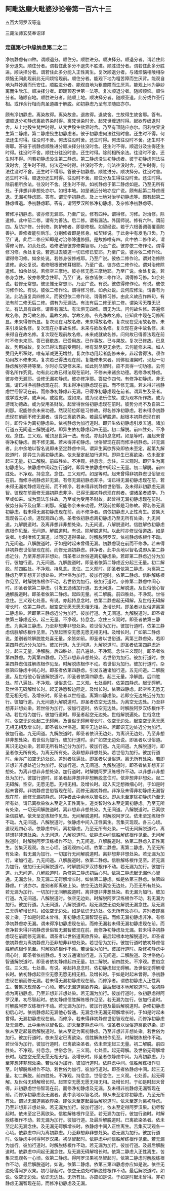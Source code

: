 ## 阿毗达磨大毗婆沙论卷第一百六十三

五百大阿罗汉等造

三藏法师玄奘奉诏译

### 定蕴第七中缘纳息第二之二

净初静虑有四种。谓顺退分。顺住分。顺胜进分。顺决择分。顺退分者。谓若住此多分退失。顺住分者。谓若住此多分不退失不胜进。顺胜进分者。谓若住此多分胜进。顺决择分者。谓若住此多分能入正性离生。复次顺退分者。与诸烦恼相陵相杂烦恼无间此现前此无间烦恼现前。顺住分者。能观下地为粗苦障而生厌背。能观自地为静妙离而乐安住。顺胜进分者。能观自地为粗苦障而生厌背。能观上地为静妙离而生欣乐。顺决择分者。即暖顶忍世第一法等。复次顺退分者。随顺烦恼。顺住分者。随顺自地。顺胜进分者。随顺上地。顺决择分者。随顺圣道。此分或作圣行相。或作余行相而向圣道趣于解脱。如初静虑乃至有顶随应亦尔。

颇有净初静虑。离染故得。离染故舍。退故得。退故舍。生故得生故舍耶。答有。谓顺退分初静虑离欲界染时得。离梵世染时舍。起梵世缠退时得。起欲界缠退时舍。从上地殁生梵世时得。从梵世殁生欲界时舍。乃至有顶随应亦尔。问若欲界没生第二静虑。第二静虑殁生初静虑者。彼于初静虑何法往殁时舍。还生时不得。何法还生时得。往没时不舍。何法往没时舍。还生时得。何法往没时不舍。还生时不得耶。答彼于初静虑顺胜进分顺决择分往没时舍。还生时不得。顺退分及生得还生时得。往没时不舍。顺住分往没时舍。还生时得。除前相所余法。往没时不舍。还生时不得。问若初静虑没生第二静虑。第二静虑没生初静虑者。彼于初静虑何法往没时舍。还生时不得。何法还生时得。往没时不舍。何法往没时舍。还生时得。何法往没时不舍。还生时不得耶。答彼于初静虑。顺胜进分。顺决择分。往没时舍。还生时不得。顺退分还生时得。往没时不舍。顺住分及生得往没时舍。还生时得。除前相所余法。往没时不舍。还生时不得。如初静虑于第二静虑如是。乃至无所有处。于非想非非想处亦尔。如根本地。如是诸近分地亦应广说。颇有起第二静虑缠退。无漏初静虑耶。答有。谓无学初静虑。及上七地对治学初静虑等。颇有起第二静虑缠退。净初静虑耶。答有。谓阿罗汉所修净初静虑。及杂修净初静虑等。

若修净初静虑。彼亦修无漏耶。乃至广说。修有四种。谓得修。习修。对治修。除遣修。此中前二修。谓有为善法。后二修。谓有漏法。外国师说。修有六种。谓前四。及防护修。分别修。防护修者。即是修根。如契经说。若于六根善调善覆善防善护。善修者能引后乐。分别修者即是修身。如契经说。于此身中有发毛爪齿。乃至广说。此后二修应知即是对治修除遣修摄。是故修唯有四。此中依二修作论。谓得修习修。如余处说。若修法智彼亦修类智耶。乃至广说。彼亦依二修作论。谓得修习修。余处复说。若道过去彼道一切已修已安耶。乃至广说。彼亦依二修作论。谓得修习修。如余处说。若修身彼修戒耶。乃至广说。彼依二修作论。谓对治修除遣修。余处复说。若修眼根彼修耳根耶。乃至广说。彼亦依二修作论。谓对治修除遣修。如余处说。若修空三摩地。彼亦修无愿三摩地耶。乃至广说。余处复说。若修身念住。彼亦修受念住耶。乃至广说。彼亦皆依二修作论。谓得修习修。如余处说。若修无常想。彼思惟无常想耶。乃至广说。有说。彼依得修作论。有说。彼依习修作论。有说。彼依二修作论。谓得修习修。如余处说。云何应修法。谓善有为法。此法虽复具四修义。而彼但依二修作论。谓得修习修。由此义故应作四句。有法有前二修无后二修。谓有为无漏法。有法有后二修无前二修。谓染污无覆无记法。有法具有四修。谓善有漏法。有法俱无四修。谓无为法。问何故名修。答遍修故名修。数习故名修。熏故名修。学故名修。令光净故名修。应知此中现在习修所显。未来得修所显。复次现在习故名修。未来得故名修。复次现在受用故名修。未来引发故名修。复次现在办事故名修。未来与欲故名修。复次现在身中故名修。未来得自在故名修。复次现在现前故名修。未来成就故名修。问何故已得善法现在前时不修未来耶。答已衰歇故。已受用故。已作事故。已与果故。复次已修故。已息故。势用减故。复次已得法现前受用时。唯有渐尽更无余势。云何能修未来。如人受用先所积财。唯有渐减更无增益。复次作功用起者能修未来。非起曾得法。须作功用故不修未来。复次若已得法现在前。复能修未来者。则佛般涅槃时。现起一切静虑解脱等持等至。尔时亦应更修未来。如此则尽智时。应不具得一切功德。云何得名所作究竟。勿有此过故已得法现在前时。不修未来诸余功德。若修净初静虑。彼亦修无漏耶。设修无漏初静虑。彼亦修净耶。答应作四句。有修净初静虑。非无漏。谓已得净初静虑现在前。若未得净初静虑现在前。而不修无漏。若未得非初静虑世俗智现在前。而修净初静虑非无漏。已得净初静虑现在前者。谓异生及圣者。或学或无学。或声闻。或独觉。或如来。或为现法乐住故。或为观本所作故。或为游戏功德故。或为受用圣财故。起曾得世俗初静虑现在前时。彼势分尚不及自第二刹那。况能修余未来功德。然现前位即是习修故。得名修净初静虑。若未得净初静虑现在前而不修无漏者。谓异生离欲界染。若最后解脱道。起根本初静虑现在前时。即异生为离初静虑染。依初静虑为加行道时。即异生依初静虑引发五通。诸加行道五无间道三解脱道时。即异生依初静虑起四无量。初二解脱。前四胜处。不净观。念住。三义观。暖顶忍世第一法。有说。亦起持息念时。如是等时。虽起未曾得净初静虑。而不修无漏。若未得非初静虑。世俗智现在前而修净初静虑。非无漏者。此中余地以智名说即未至定静虑中间。谓异生离欲界染即依未至定。起第九解脱道时。即异生为离初静虑染。依未至定起加行道时。即异生已离欲染。依未至定起三无量。初二解脱。前四胜处。不净观。持息念。念住。三义观时。即异生为离初静虑染。依静虑中间起加行道时。即异生依静虑中间起三无量。初二解脱。前四胜处。不净观。持息念。念住。三义观时。如是等时。起未曾得非初静虑世俗智现在前。而修净初静虑非无漏。有修无漏初静虑非净。谓已得无漏初静虑现在前。若未得无漏初静虑现在前。而不修净。若未得非初静虑世俗智。及未得非初静虑无漏智。彼现在前而修无漏初静虑非净。已得无漏初静虑现在前者。谓诸圣者或学。乃至或如来。或为现法乐住故。乃至或为受用圣财故。起曾得无漏初静虑现在前时。彼势分尚不及自第二刹那。况能修余未来功德。然现前位即是习修故。得名修无漏初静虑。若未得无漏初静虑现在前。而不修净者。谓依初静虑入正性离生。苦集灭现观各三心顷。道现观四心顷。圣者依初静虑离初静虑乃至无所有处染。九无间道。九解脱道时。及离非想非非想处染。九无间道。八解脱道时。信胜解依初静虑练根作见至。无间道。解脱道时。有说。除解脱道时。以此时亦修世俗道故。如是说者。尔时唯修无漏道。以同见道得果故。时解脱阿罗汉。依初静虑练根作不动。九无间道。八解脱道时。于如是时起未曾得无漏。初静虑现在前而不修净。若未得非初静虑世俗智现在前。而修无漏初静虑。非净者。此中余地以智名说即从第二静虑近分。乃至非想非非想处。谓圣者以世俗道离初静虑染。若即第二静虑近分为加行。彼加行道。九无间道。九解脱道时。即圣者依第二静虑近分起三无量。初二解脱。前四胜处。不净观。持息念。念住。三义观时。即圣者依第二静虑。为离第二静虑乃至非想非非想处染。若世俗为加行。彼加行道时。依第二静虑。信胜解练根作见至。时解脱练根作不动。若世俗为加行。彼加行道时。杂修第二静虑中间心时。即圣者依第二静虑。引发五通诸加行道。五无间道。二解脱道。及世俗他心智通解脱道时。即圣者依第二静虑。起四无量。初二解脱。前四胜处。不净观。世俗念住。三义观七处善。有说。亦起持息念时。依第二静虑起无碍解。及世俗无碍解增长时。依第二静虑。起空空无愿无愿无相无相。及增长时。即圣者以世俗道离第二静虑染。若即第三静虑近分为加行。彼加行道。九无间道。九解脱道时。即圣者依第三静虑近分。起三无量。不净观。持息念。念住三义观时。即圣者依第三静虑。为离第三静虑。乃至非想非非想处染。若世俗为加行。彼加行道时。依第三静虑信胜解练根作见至。乃至起空空无愿无愿无相无相。及增长时。广如第二静虑说。差别者除解脱胜处喜无量。余皆如前。即圣者以世俗道。离第三静虑染。若即第四静虑近分为加行。彼加行道。九无间道。九解脱道时。即圣者依第四静虑近分。起三无量。净解脱。后四胜处。前八遍处。不净观。念住三义观时。即圣者依第四静虑。为离第四静虑。乃至非想非非想处染。若世俗为加行。彼加行道时。依第四静虑信胜解练根作见至。时解脱练根作不动。若世俗为加行。彼加行道时。杂修第四静虑中间心时。即圣者依第四静虑。引发五通诸加行道。五无间道。二解脱道。及世俗他心智通解脱道时。即圣者依第四静虑。起三无量。净解脱。后四胜处。前八遍处。不净观。世俗念住。三义观。七处善时。依第四静虑。起无碍解。及世俗无碍解增长时。起无诤愿智边际定。及增长时。依第四静虑。起空空无愿无愿无相无相。及增长时。即圣者以世俗道。离第四静虑染。若即空无边处近分为加行。彼加行道。九无间道九解脱道时。即圣者依空无边处。为离空无边处。乃至非想非非想处染。若世俗为加行。彼加行道时。依空无边处。时解脱阿罗汉练根作不动。若世俗为加行。彼加行道时。即圣者起空无边处。世俗解脱遍处。世俗念住时。依空无边处起二无碍解。及世俗无碍解增长时。依空无边处。起空空无愿无愿无相无相及增长时。即圣者以世俗道。离空无边处染。若即识无边处近分为加行。彼加行道。九无间道。九解脱道时。即圣者依识无边处。为离识无边处。乃至非想非非想处染。若世俗为加行。彼加行道时。余广如空无边处说。即圣者以世俗道。离识无边处染。若即无所有处近分为加行。彼加行道。九无间道。九解脱道时。即圣者依无所有处。为离无所有处。及非想非非想处染。若世俗为加行。彼加行道时。余亦广如空无边处说。差别者除遍处。即圣者以世俗道。离无所有处染。若即非想非非想处近分为加行。彼加行道。九无间道。九解脱道时。即圣者依非想非非想处。为离非想非非想处染。加行道时。时解脱阿罗汉练根作不动。以非想非非想处为加行。彼加行道时。即圣者起非想非非想解脱念住时。依非想非非想处。起二无碍解。空空。无愿无愿。无相无相。及增长时。起入灭定想微细心时。于如是时起未曾得。非初静虑世俗智现在前。而修无漏初静虑。非净及未得非初静虑无漏智现在前。而修无漏初静虑。非净者此中余地以智名说。即从未至定除初静虑乃至无所有处。谓已离欲染依未至定入正性离生。道类智时依未至定离初静虑。乃至无所有处染。一切无间解脱道时。离非想非非想处染。九无间道。八解脱道时。已离欲染信胜解。依未至定练根作见至。无间解脱道时。时解脱阿罗汉。依未至定练根作不动。九无间道。八解脱道时。依静虑中间入正性离生。苦集灭现观。各三心顷。道现观四心顷。依静虑中间。离初静虑。乃至无所有处染。一切无间解脱道时。离非想非非想处染。九无间道。八解脱道时。依静虑中间信胜解练根作见至。无间解脱道时。时解脱阿罗汉练根作不动。九无间道。八解脱道时。依第二静虑入正性离生。苦集灭现观。各三心顷。道现观四心顷。依第二静虑。离第二静虑。乃至无所有处染。若无漏为加行。一切加行无间解脱道时。离非想非非想处染。若无漏为加行。诸加行道。九无间道。八解脱道时。依第二静虑。信胜解练根作见至。若无漏为加行。彼加行无间解脱道时。时解脱阿罗汉练根作不动。若无漏为加行。彼加行道。九无间道。八解脱道时。杂修第二静虑初后心时。依第二静虑起无漏他心智通。无漏念住。及无漏二无碍解增长时。如依第二静虑。如是依第三静虑。依第四静虑。广说亦尔。差别者即离彼上染。依空无边处离空无边处。乃至无所有处染。若无漏为加行。一切加行无间解脱道时。离非想非非想处染。若无漏为加行。彼加行道。九无间道。八解脱道时。依空无边处。时解脱阿罗汉练根作不动。若无漏为加行。彼加行道。九无间道。八解脱道时。起无漏空无边处解脱无漏念住。及无漏二无碍解增长时。如依空无边处。如是依识无边处。依无所有处亦尔。差别者即离彼上染。于如是时起未曾得。非初静虑无漏智现在前。而修无漏初静虑非净。有修净初静虑亦无漏。谓未得净初静虑现在前。而修无漏若未得无漏初静虑现在前。而修净若未得非初静虑世俗智无漏智彼现在前。而修净初静虑及无漏。若未得净初静虑现在前而修无漏者。谓圣者以世俗道离欲界染。最后起根本地解脱道时。即圣者依初静虑为离初静虑乃至非想非非想处染。若世俗为加行。彼加行道时依初静虑信胜解练根作见至。时解脱练根作不动。若世俗为加行。彼加行道时。杂修初静虑中间心时。即圣者依初静虑。引发五通诸加行道。五无间道。二解脱道。及世俗他心智通解脱道时。即圣者依初静虑起四无量。初二解脱。前四胜处。不净观。世俗念住。三义观。七处善。有说。亦起持息念时。依初静虑起无碍解。及世俗无碍解增长时。依初静虑起空空无愿无愿无相无相。及增长时。于如是时起未曾得。净初静虑现在前而修无漏。若未得无漏初静虑现在前。而修净者。谓依初静虑入正性离生。苦集灭现观各一心顷。若以无漏道离欲界染。最后起根本地解脱道时。依初静虑为离初静虑。乃至非想非非想处染。若无漏为加行。彼加行道时。依初静虑得阿罗汉果。初尽智起时。依初静虑信胜解练根作见至。若无漏为加行。彼加行道时。时解脱阿罗汉练根作不动。若无漏为加行。彼加行道及最后解脱道时。杂修初静虑初后心时。依初静虑起无漏他心智通。无漏念住无漏无碍解增长时。于如是时起未曾得。无漏初静虑现在前。而修净。若未得非初静虑世俗智现在前。而修净初静虑及无漏者。此中余地以智名说。即未至定静虑中间。谓圣者以世俗道离欲界染。即依未至定起最后解脱道时。依未至定为离初静虑。乃至非想非非想处染。若世俗为加行。彼加行道时。依未至定已离欲染。信胜解练根作见至。时解脱练根作不动。若世俗为加行。彼加行道时。已离欲染圣者。依未至定起三无量。初二解脱。前四胜处。不净观。持息念。世俗念住。三义观。七处善。起无碍解。及世俗无碍解增长时。起空空无愿无愿无相无相。及增长时。即圣者依静虑中间。为离初静虑。乃至非想非非想处染。若世俗为加行。彼加行道时。依静虑中间。信胜解练根作见至。时解脱练根作不动。若世俗为加行。彼加行道时。即圣者依静虑中间。起三无量。初二解脱。前四胜处。不净观。持息念。世俗念住。三义观。七处善。起无碍解。及世俗无碍解增长时。起空空无愿无愿无相无相。及增长时。于如是时起未曾得。非初静虑世俗智现在前。而修净初静虑及无漏。及未得非初静虑无漏智现在前。而修净初静虑及无漏者。此中余地以智名说。即从未至定除初静虑。乃至无所有处。谓以无漏道离欲界染。即依未至定起最后解脱道时。依未至定为离初静虑。乃至非想非非想处染。若无漏为加行。彼加行道时。依未至定得阿罗汉果。初尽智起时。依未至定已离欲染。信胜解练根作见至。若无漏为加行。彼加行道时。时解脱练根作不动。若无漏为加行。彼加行道。及最后解脱道时。已离欲染圣者。依未至定起无漏念住。及无漏无碍解增长时。依静虑中间入正性离生。苦集灭现观各一心顷。依静虑中间为离初静虑。乃至非想非非想处染。若无漏为加行。彼加行道时。依静虑中间得阿罗汉果。初尽智起时。依静虑中间信胜解练根作见至。若无漏为加行。彼加行道时。时解脱练根作不动。若无漏为加行。彼加行道。及最后解脱道时。依静虑中间起无漏念住。及无漏无碍解增长时。依第二静虑入正性离生。苦集灭现观各一心顷。依第二静虑。得阿罗汉果初尽智起时。依第二静虑时解脱练根作不动。最后解脱道时。如说。依第二静虑。依第三第四静虑亦应如是说。依空无边处得阿罗汉果。初尽智起时。依空无边处时解脱练根作不动。最后解脱道时。如说。依空无边处。依识无边处。无所有处。亦应如是说。于如是时起未曾得。非初静虑无漏智现在前。而修净初静虑及无漏。